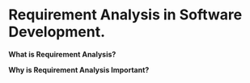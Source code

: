 # Requirement Analysis in Software Development.
**What is Requirement Analysis?**

**Why is Requirement Analysis Important?**
